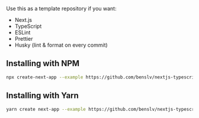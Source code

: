 Use this as a template repository if you want:

* Next.js
* TypeScript
* ESLint
* Prettier
* Husky (lint & format on every commit)

## Installing with NPM

```sh
npx create-next-app --example https://github.com/benslv/nextjs-typescript-eslint-prettier-husky
```

## Installing with Yarn

```sh
yarn create next-app --example https://github.com/benslv/nextjs-typescript-eslint-prettier-husky
```